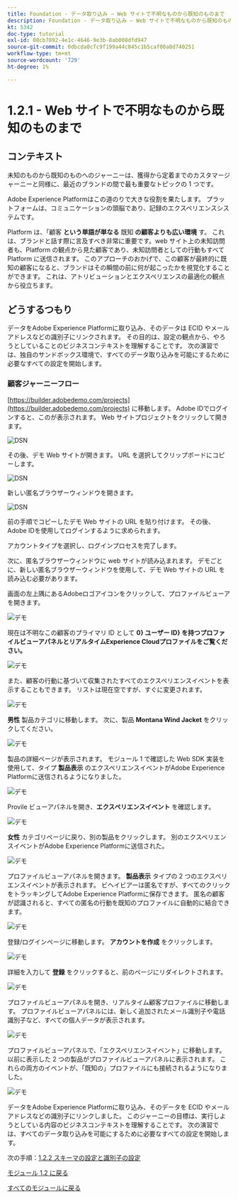 ```yaml
---
title: Foundation - データ取り込み – Web サイトで不明なものから既知のものまで
description: Foundation - データ取り込み – Web サイトで不明なものから既知のものまで
kt: 5342
doc-type: tutorial
exl-id: 08cb7892-4e1c-4646-9e3b-8ab008dfd947
source-git-commit: 0dbcda0cfc9f199a44c845c1b5caf00a8d740251
workflow-type: tm+mt
source-wordcount: '729'
ht-degree: 1%

---
```


# 1.2.1 - Web サイトで不明なものから既知のものまで

## コンテキスト

未知のものから既知のものへのジャーニーは、獲得から定着までのカスタマージャーニーと同様に、最近のブランドの間で最も重要なトピックの 1 つです。

Adobe Experience Platformはこの道のりで大きな役割を果たします。 プラットフォームは、コミュニケーションの頭脳であり、記録のエクスペリエンスシステムです。

Platform は、「顧客 **という単語が単なる** 既知 **の顧客よりも広い環境** す。 これは、ブランドと話す際に言及すべき非常に重要です。web サイト上の未知訪問者も、Platform の観点から見た顧客であり、未知訪問者としての行動もすべて Platform に送信されます。 このアプローチのおかげで、この顧客が最終的に既知の顧客になると、ブランドはその瞬間の前に何が起こったかを視覚化することができます。 これは、アトリビューションとエクスペリエンスの最適化の観点から役立ちます。

## どうするつもり

データをAdobe Experience Platformに取り込み、そのデータは ECID やメールアドレスなどの識別子にリンクされます。 その目的は、設定の観点から、やろうとしていることのビジネスコンテキストを理解することです。 次の演習では、独自のサンドボックス環境で、すべてのデータ取り込みを可能にするために必要なすべての設定を開始します。

### 顧客ジャーニーフロー

[https://builder.adobedemo.com/projects](https://builder.adobedemo.com/projects) に移動します。 Adobe IDでログインすると、このが表示されます。 Web サイトプロジェクトをクリックして開きます。

![DSN](./../../gettingstarted/gettingstarted/images/web8.png)

その後、デモ Web サイトが開きます。 URL を選択してクリップボードにコピーします。

![DSN](./../../gettingstarted/gettingstarted/images/web3.png)

新しい匿名ブラウザーウィンドウを開きます。

![DSN](./../../gettingstarted/gettingstarted/images/web4.png)

前の手順でコピーしたデモ Web サイトの URL を貼り付けます。 その後、Adobe IDを使用してログインするように求められます。


アカウントタイプを選択し、ログインプロセスを完了します。


次に、匿名ブラウザーウィンドウに web サイトが読み込まれます。 デモごとに、新しい匿名ブラウザーウィンドウを使用して、デモ Web サイトの URL を読み込む必要があります。


画面の左上隅にあるAdobeロゴアイコンをクリックして、プロファイルビューアを開きます。

![デモ](./images/pv1.png)

現在は不明なこの顧客のプライマリ ID として **0} ユーザー ID} を持つプロファイルビューアパネルとリアルタイムExperience Cloudプロファイルをご覧ください。**

![デモ](./images/pv2.png)

また、顧客の行動に基づいて収集されたすべてのエクスペリエンスイベントを表示することもできます。 リストは現在空ですが、すぐに変更されます。

![デモ](../module1.2/images/pv3.png)

**男性** 製品カテゴリに移動します。 次に、製品 **Montana Wind Jacket** をクリックしてください。

![デモ](../module1.2/images/pv4.png)

製品の詳細ページが表示されます。 モジュール 1 で確認した Web SDK 実装を使用して、タイプ **製品表示** のエクスペリエンスイベントがAdobe Experience Platformに送信されるようになりました。

![デモ](../module1.2/images/pv5.png)

Provile ビューアパネルを開き、**エクスペリエンスイベント** を確認します。

![デモ](../module1.2/images/pv6.png)

**女性** カテゴリページに戻り、別の製品をクリックします。 別のエクスペリエンスイベントがAdobe Experience Platformに送信された。

![デモ](../module1.2/images/pv7.png)

プロファイルビューアパネルを開きます。 **製品表示** タイプの 2 つのエクスペリエンスイベントが表示されます。 ビヘイビアーは匿名ですが、すべてのクリックをトラッキングしてAdobe Experience Platformに保存できます。 匿名の顧客が認識されると、すべての匿名の行動を既知のプロファイルに自動的に結合できます。

![デモ](../module1.2/images/pv8.png)

登録/ログインページに移動します。 **アカウントを作成** をクリックします。

![デモ](../module1.2/images/pv9.png)

詳細を入力して **登録** をクリックすると、前のページにリダイレクトされます。

![デモ](../module1.2/images/pv10.png)

プロファイルビューアパネルを開き、リアルタイム顧客プロファイルに移動します。 プロファイルビューアパネルには、新しく追加されたメール識別子や電話識別子など、すべての個人データが表示されます。

![デモ](../module1.2/images/pv11.png)

プロファイルビューアパネルで、「エクスペリエンスイベント」に移動します。 以前に表示した 2 つの製品がプロファイルビューアパネルに表示されます。 これらの両方のイベントが、「既知の」プロファイルにも接続されるようになりました。

![デモ](../module1.2/images/pv12.png)

データをAdobe Experience Platformに取り込み、そのデータを ECID やメールアドレスなどの識別子にリンクしました。 このジャーニーの目標は、実行しようとしている内容のビジネスコンテキストを理解することです。 次の演習では、すべてのデータ取り込みを可能にするために必要なすべての設定を開始します。

次の手順：[1.2.2 スキーマの設定と識別子の設定 ](./ex2.md)

[モジュール 1.2 に戻る](./data-ingestion.md)

[すべてのモジュールに戻る](../../../overview.md)
